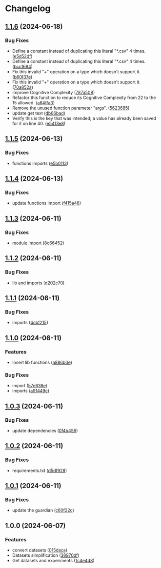 # Changelog

## [1.1.6](https://github.com/jsantos-isep/online_news_classification/compare/v1.1.5...v1.1.6) (2024-06-18)


### Bug Fixes

* Define a constant instead of duplicating this literal "*.csv" 4 times. ([e5d52df](https://github.com/jsantos-isep/online_news_classification/commit/e5d52df25cbc353601aa7c85726733a903cff463))
* Define a constant instead of duplicating this literal "*.csv" 4 times. ([bcc1684](https://github.com/jsantos-isep/online_news_classification/commit/bcc168420d37093cb5e60cbe3309dccb7c850354))
* Fix this invalid "+" operation on a type which doesn't support it. ([b60f37e](https://github.com/jsantos-isep/online_news_classification/commit/b60f37e9e754effeda7a2349a65ac76dbe223a1f))
* Fix this invalid "+" operation on a type which doesn't support it. ([70a852a](https://github.com/jsantos-isep/online_news_classification/commit/70a852a20b2a09957593bf128d875f43898088d0))
* Improve Cognitive Complexity ([787a508](https://github.com/jsantos-isep/online_news_classification/commit/787a508465411e32b578e9f123e9e06708084dba))
* Refactor this function to reduce its Cognitive Complexity from 22 to the 15 allowed. ([a64ffa3](https://github.com/jsantos-isep/online_news_classification/commit/a64ffa3cd670ad6fc57bc0893d65d1f2d0e88733))
* Remove the unused function parameter "args". ([5623685](https://github.com/jsantos-isep/online_news_classification/commit/5623685a8e85a2dc2222b678df150dd7f4b0eb18))
* update get text ([db66bad](https://github.com/jsantos-isep/online_news_classification/commit/db66bad0180e7e6afd37adc0010d1c0ff29fe173))
* Verify this is the key that was intended; a value has already been saved for it on line 40. ([e5413e8](https://github.com/jsantos-isep/online_news_classification/commit/e5413e8c8b4121a59e60f086d445c3758b1495de))

## [1.1.5](https://github.com/jsantos-isep/online_news_classification/compare/v1.1.4...v1.1.5) (2024-06-13)


### Bug Fixes

* functions imports ([e5b0113](https://github.com/jsantos-isep/online_news_classification/commit/e5b0113b1964357fdf41b0b54a28b111ae6afd13))

## [1.1.4](https://github.com/jsantos-isep/online_news_classification/compare/v1.1.3...v1.1.4) (2024-06-13)


### Bug Fixes

* update functions import ([f415a48](https://github.com/jsantos-isep/online_news_classification/commit/f415a485650a20147a3e0b45b766093e71dc6eaa))

## [1.1.3](https://github.com/jsantos-isep/online_news_classification/compare/v1.1.2...v1.1.3) (2024-06-11)


### Bug Fixes

* module import ([8c66452](https://github.com/jsantos-isep/online_news_classification/commit/8c664525bbd0c5bdba7d53882915fe83133eb548))

## [1.1.2](https://github.com/jsantos-isep/online_news_classification/compare/v1.1.1...v1.1.2) (2024-06-11)


### Bug Fixes

* lib and imports ([d202c70](https://github.com/jsantos-isep/online_news_classification/commit/d202c70010d04740008355b14f03be7948259e94))

## [1.1.1](https://github.com/jsantos-isep/online_news_classification/compare/v1.1.0...v1.1.1) (2024-06-11)


### Bug Fixes

* imports ([4cbf215](https://github.com/jsantos-isep/online_news_classification/commit/4cbf215421af95e857647a3421f46c68f74e4e27))

## [1.1.0](https://github.com/jsantos-isep/online_news_classification/compare/v1.0.3...v1.1.0) (2024-06-11)


### Features

* Insert lib functions ([a886b0e](https://github.com/jsantos-isep/online_news_classification/commit/a886b0ebd11375d1cb4d2679f691461d4344afb3))


### Bug Fixes

* import ([57e636e](https://github.com/jsantos-isep/online_news_classification/commit/57e636ee8b129ef2bd0084df88f6f116197cf0ae))
* imports ([a91449c](https://github.com/jsantos-isep/online_news_classification/commit/a91449c05fa246ab489ae33be09682c65fee068b))

## [1.0.3](https://github.com/jsantos-isep/online_news_classification/compare/v1.0.2...v1.0.3) (2024-06-11)


### Bug Fixes

* update dependencies ([0f4b459](https://github.com/jsantos-isep/online_news_classification/commit/0f4b459a5f65601b64f56a77f7cdd1a5deda92c4))

## [1.0.2](https://github.com/jsantos-isep/online_news_classification/compare/v1.0.1...v1.0.2) (2024-06-11)


### Bug Fixes

* requirements.txt ([d5df928](https://github.com/jsantos-isep/online_news_classification/commit/d5df9286456fc7b0b2c026434357f0c071402b03))

## [1.0.1](https://github.com/jsantos-isep/online_news_classification/compare/v1.0.0...v1.0.1) (2024-06-11)


### Bug Fixes

* update the guardian ([c60f22c](https://github.com/jsantos-isep/online_news_classification/commit/c60f22c5f0fd000c70e5e8335d5bede29e12d4f4))

## 1.0.0 (2024-06-07)


### Features

* convert datasets ([015daca](https://github.com/jsantos-isep/online_news_classification/commit/015daca294b83b507fcabf935d0c329265d3e6eb))
* Datasets simplification ([38970df](https://github.com/jsantos-isep/online_news_classification/commit/38970dfed274c98810b648bf74347034e4a27245))
* Get datasets and experiments ([1c4e4d8](https://github.com/jsantos-isep/online_news_classification/commit/1c4e4d86db0fe20f4961d5d2c23d7b9ba292d9e3))
